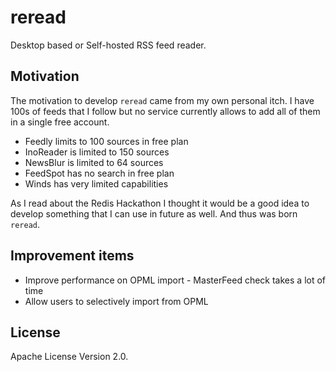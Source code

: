 # reread

Desktop based or Self-hosted RSS feed reader.

## Motivation

The motivation to develop `reread` came from my own personal itch. I have 100s of feeds
that I follow but no service currently allows to add all of them in a single free account.

* Feedly limits to 100 sources in free plan
* InoReader is limited to 150 sources
* NewsBlur is limited to 64 sources
* FeedSpot has no search in free plan
* Winds has very limited capabilities

As I read about the Redis Hackathon I thought it would be a good idea to develop something
that I can use in future as well. And thus was born `reread`.

## Improvement items

* Improve performance on OPML import - MasterFeed check takes a lot of time
* Allow users to selectively import from OPML


## License

Apache License Version 2.0.
